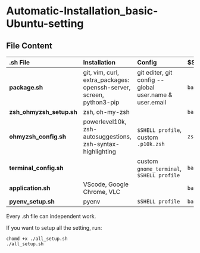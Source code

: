 # Automatic-Installation_basic-Ubuntu-setting

## File Content

| .sh File                                 | Installation                                                | Config                                                        | $Shell |
| :--------------------------------------- | :---------------------------------------------------------- | :------------------------------------------------------------ | ------ |
| **package.sh**                           | git, vim, curl, extra_packages: openssh-server, screen, python3-pip                                              | git editer, git config --global user.name & user.email        | `bash` |
| **zsh_ohmyzsh_setup.sh**                 | zsh, oh-my-zsh                                              |                                                               | `bash` |
| **ohmyzsh_config.sh** | powerlevel10k, zsh-autosuggestions, zsh-syntax-highlighting | `$SHELL profile`, custom `.p10k.zsh` | `zsh` | 
| **terminal_config.sh** |  | custom `gnome_terminal`, `$SHELL profile` | `bash` |
| **application.sh**                       | VScode, Google Chrome, VLC                                  |                                                               | `bash` |
| **pyenv_setup.sh**                       | pyenv                                                       | `$SHELL profile`                                              | `bash` |

Every .sh file can independent work.

If you want to setup all the setting, run:

```shell
chomd +x ./all_setup.sh
./all_setup.sh
```
